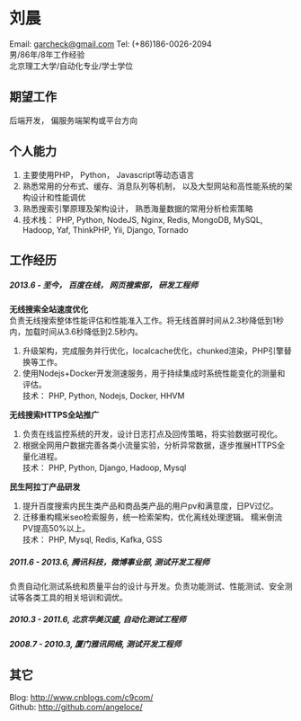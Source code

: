 # 刘晨
Email: garcheck@gmail.com   Tel: (+86)186-0026-2094      
男/86年/8年工作经验  
北京理工大学/自动化专业/学士学位  

## 期望工作
后端开发， 偏服务端架构或平台方向  

## 个人能力
1) 主要使用PHP， Python， Javascript等动态语言  
2) 熟悉常用的分布式、缓存、消息队列等机制， 以及大型网站和高性能系统的架构设计和性能调优  
3) 熟悉搜索引擎原理及架构设计， 熟悉海量数据的常用分析检索策略   
4) 技术栈： PHP, Python, NodeJS, Nginx, Redis, MongoDB, MySQL, Hadoop, Yaf, ThinkPHP, Yii, Django, Tornado

## 工作经历

##### **2013.6 - 至今， 百度在线， 网页搜索部， 研发工程师**  
**无线搜索全站速度优化**     
负责无线搜索整体性能评估和性能准入工作。将无线首屏时间从2.3秒降低到1秒内，加载时间从3.6秒降低到2.5秒内。   
1) 升级架构，完成服务并行优化，localcache优化，chunked渲染，PHP引擎替换等工作。   
2) 使用Nodejs+Docker开发测速服务，用于持续集成时系统性能变化的测量和评估。  
技术： PHP, Python, Nodejs, Docker, HHVM

**无线搜索HTTPS全站推广**  
1) 负责在线监控系统的开发，设计日志打点及回传策略，将实验数据可视化。  
2) 根据全网用户数据完善各类小流量实验，分析异常数据，逐步推展HTTPS全量化进程。  
技术： PHP, Python, Django, Hadoop, Mysql

**民生阿拉丁产品研发**  
1) 提升百度搜索内民生类产品和商品类产品的用户pv和满意度，日PV过亿。  
2) 迁移重构糯米seo检索服务，统一检索架构，优化离线处理逻辑。 糯米倒流PV提高50%以上。  
技术： PHP, Mysql, Redis, Kafka, GSS    

##### **2011.6 - 2013.6, 腾讯科技，微博事业部, 测试开发工程师**  
负责自动化测试系统和质量平台的设计与开发。负责功能测试、性能测试、安全测试等各类工具的相关培训和调优。  

##### **2010.3 - 2011.6, 北京华美汉盛, 自动化测试工程师**  
##### **2008.7 - 2010.3, 厦门雅讯网络, 测试开发工程师**       

## 其它
Blog: http://www.cnblogs.com/c9com/  
Github: http://github.com/angeloce/  

